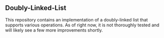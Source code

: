 ## Doubly-Linked-List
This repository contains an implementation of a doubly-linked list that supports various operations. As of right now, it is not thoroughly
tested and will likely see a few more improvements shortly.
